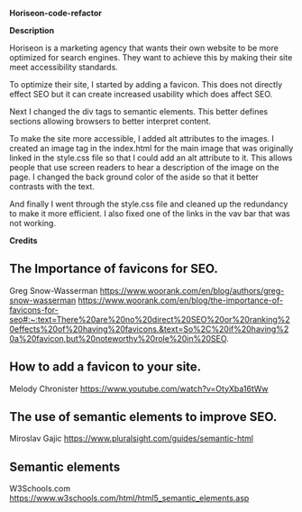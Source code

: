**Horiseon-code-refactor**

**Description**

Horiseon is a marketing agency that wants their own website to be more optimized for search engines. They want to achieve this by making their site meet accessibility standards.

To optimize their site, I started by adding a favicon. This does not directly effect SEO but it can create increased usability which does affect SEO.

Next I changed the div tags to semantic elements. This better defines sections allowing browsers to better interpret content.

To make the site more accessible, I added alt attributes to the images. I created an image tag in the index.html for the main image that was originally linked in the style.css file so that I could add an alt attribute to it. This allows people that use screen readers to hear a description of the image on the page. I changed the back ground color of the aside so that it better contrasts with the text.

And finally I went through the style.css file and cleaned up the redundancy to make it more efficient. I also fixed one of the links in the vav bar that was not working.

**Credits**

## The Importance of favicons for SEO.

Greg Snow-Wasserman https://www.woorank.com/en/blog/authors/greg-snow-wasserman
https://www.woorank.com/en/blog/the-importance-of-favicons-for-seo#:~:text=There%20are%20no%20direct%20SEO%20or%20ranking%20effects%20of%20having%20favicons.&text=So%2C%20if%20having%20a%20favicon,but%20noteworthy%20role%20in%20SEO.

## How to add a favicon to your site.

Melody Chronister
https://www.youtube.com/watch?v=OtyXba16tWw

## The use of semantic elements to improve SEO.

Miroslav Gajic
https://www.pluralsight.com/guides/semantic-html

## Semantic elements

W3Schools.com
https://www.w3schools.com/html/html5_semantic_elements.asp
